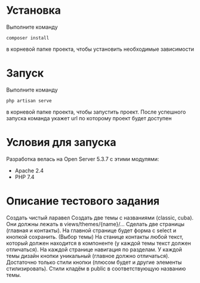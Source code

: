 # Установка 
Выполните команду
```
composer install
```
в корневой папке проекта, чтобы установить необходимые зависимости

# Запуск
Выполните команду
```
php artisan serve
```
в корневой папке проекта, чтобы запустить проект. После успешного запуска команда укажет url по которому проект будет доступен


# Условия для запуска
Разработка велась на Open Server 5.3.7 с этими модулями:
- Apache 2.4 
- PHP 7.4

# Описание тестового задания
Создать чистый ларавел
Создать две темы с названиями (classic, cuba). Они должны лежать в views/themes/{name}/…
Сделать две страницы (главная и контакты). На главной странице будет форма с select и кнопкой сохранить. (Выбор темы)
На станице контакты любой текст, который должен находится в компоненте (у каждой темы текст должен отличаться).
На каждой странице навигация по разделам.
У каждой темы дизайн кнопки уникальный (главное должно отличаться). Достаточно только стили кнопки (плюсом будет и другие элементы стилизировать).
Стили кладём в public в соответствующую названию темы.
